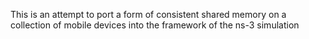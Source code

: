 This is an attempt to port a form of consistent shared memory on a collection of mobile devices into the framework of the ns-3 simulation